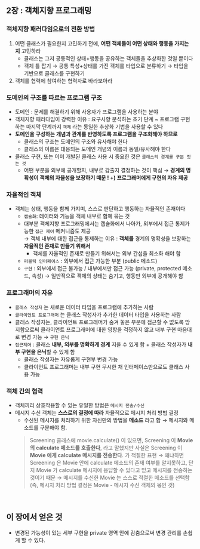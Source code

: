 ## 2장 : 객체지향 프로그래밍

### 객체지향 패러다임으로의 전환 방법

1. 어떤 클래스가 필요한지 고민하기 전에, **어떤 객체들이 어떤 상태와 행동을 가지는 지** 고민하라
    - 클래스는 그저 공통적인 상태+행동을 공유하는 객체들을 추상화한 것일 뿐이다
    - 객체 틀 잡기 → 공통 특성+상태를 가진 객체를 타입으로 분류하기 → 타입을 기반으로 클래스를 구현하기
2. 객체를 협력에 참여하는 협력자로 바라보아라

### 도메인의 구조를 따르는 프로그램 구조

- 도메인 : 문제를 해결하기 위해 사용자가 프로그램을 사용하는 분야
- 객체지향 패러다임이 강력한 이유 : 요구사항 분석하는 초기 단계 ~ 프로그램 구현하는 마지막 단계까지 `객체` 라는 동일한 추상화 기법을 사용할 수 있다
- **도메인을 구성하는 개념과 관계를 반영하도록 프로그램을 구조화해야 하므로**
    - 클래스의 구조는 도메인의 구조와 유사해야 한다
    - 클래스의 이름은 대응되는 도메인 개념의 이름과 동일/유사해야 한다
- 클래스 구현, 또는 이미 개발된 클래스 사용 시 중요한 것은 `클래스의 경계를 구분 짓는 것`
    - 어떤 부분을 외부에 공개할지, 내부로 감출지 결정하는 것이 핵심
    → **경계의 명확성이 객체의 자율성을 보장하기 때문 ! +) 프로그래머에게 구현의 자유 제공**

### 자율적인 객체

- 객체는 상태, 행동을 함께 가지며, 스스로 판단하고 행동하는 자율적인 존재이다
    - `캡슐화`: 데이터와 기능을 객체 내부로 함께 묶는 것
    - 대부분 객체지향 프로그래밍에서는 캡슐화에서 나아가, 외부에서 접근 통제가능한 `접근 제어` 메커니즘도 제공  
        → 객체 내부에 대한 접근을 통제하는 이유 : **객체를** 경계의 명확성을 보장하는 **자율적인 존재로 만들기 위해서**
        - 객체를 자율적인 존재로 만들기 위해서는 외부 간섭을 최소화 해야 함
    - `퍼블릭 인터페이스`  : 외부에서 접근 가능한 부분 (public 메소드)
    - `구현` : 외부에서 접근 불가능 / 내부에서만 접근 가능 (private, protected 메소드, 속성)
        → 일반적으로 객체의 상태는 숨기고, 행동만 외부에 공개해야 함
        

### 프로그래머의 자유

- `클래스 작성자` 는 새로운 데이터 타입을 프로그램에 추가하는 사람
- `클라이언트 프로그래머` 는 클래스 작성자가 추가한 데이터 타입을 사용하는 사람
- 클래스 작성자는, 클라이언트 프로그래머가 숨겨 놓은 부분에 접근할 수 없도록 방지함으로써 클라이언트 프로그래머에 대한 영향을 걱정하지 않고 내부 구현 마음대로 변경 가능 → `구현 은닉`
- `접근제어` : 클래스 **내부, 외부를 명확하게 경계** 지을 수 있게 함 + 클래스 작성자가 **내부 구현을 은닉**할 수 있게 함
    - 클래스 작성자는 자유롭게 구현부 변경 가능
    - 클라이언트 프로그래머는 내부 구현 무시한 채 인터페이스만으로도 클래스 사용 가능

### 객체 간의 협력

- 객체끼리 상호작용할 수 있는 유일한 방법은 `메시지 전송/수신`
- 메시지 수신 객체는 **스스로의 결정에 따라** 자율적으로 메시지 처리 방법 결정
    - 수신된 메시지를 처리하기 위한 자신만의 방법을 **메소드** 라고 함
    → 메시지와 메소드를 구분해야 함.
    > Screening 클래스에 movie.calculate() 이 있으면, Screening 이 **Movie 의 calculate 메소드를 호출한다**, 라고 말했지만
    사실은 Screening 이 **Movie 에게 calculate 메시지를 전송한다**. 가 적절한 표현
    → 왜냐하면 Screening 은 Movie 안에 calculate 메소드의 존재 여부를 알지못하고, 단지 Movie 가 calculate 메시지에 응답할 수 있다고 믿고 메시지를 전송하는 것이기 때문
    → 메시지를 수신한 Movie 는 스스로 적절한 메소드를 선택함 (즉, 메시지 처리 방법 결정은 Movie - 메시지 수신 객체의 몫인 것)
    >

<br>

## 이 장에서 얻은 것
- 변경된 가능성이 있는 세부 구현을 private 영역 안에 감춤으로써 변경 관리를 손쉽게 할 수 있다.
